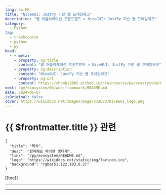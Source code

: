 ```yaml
---
lang: ko-KR
title: "NiceGUI: JustPy 기반 웹 프레임워크"
description: "웹 어플리케이션 프론트엔드 > NiceGUI: JustPy 기반 웹 프레임워크"
category:
  - Python
tag: 
  - crashcourse
  - python
  - py
head:
  - - meta:
    - property: og:title
      content: "웹 어플리케이션 프론트엔드 > NiceGUI: JustPy 기반 웹 프레임워크"
    - property: og:description
      content: "NiceGUI: JustPy 기반 웹 프레임워크"
    - property: og:url
      content: https://chanhi2002.github.io/crashcourse/py/ecostystem/06/fe/nice-gui.html
next: /py/ecosystem/06/web-framework/README.md
date: 2024-05-07
isOriginal: false
cover: https://wikidocs.net/images/page/232683/NiceGUI_logo.png
---
```


# {{ $frontmatter.title }} 관련

```component VPCard
{
  "title": "목차",
  "desc": "함께해요 파이썬 생태계",
  "link": "/py/ecosystem/README.md",
  "logo": "https://wikidocs.net/static/img/favicon.ico",
  "background": "rgba(51,122,183,0.2)"
}
```

[[toc]]

---

<SiteInfo
  name="NiceGUI: JustPy 기반 웹 프레임워크 | WikiDocs"
  desc="함께해요 파이썬 생태계"
  url="https://wikidocs.net/232683"
  logo="https://wikidocs.net/static/img/favicon.ico"
  preview="https://wikidocs.net/images/page/232683/NiceGUI_logo.png"/>

<!-- TODO: 작성 -->

---
